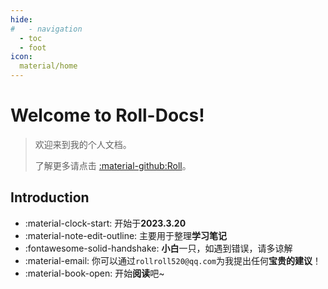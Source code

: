 ```yaml
---
hide:
#   - navigation
  - toc
  - foot
icon:
  material/home
--- 
```

<!-- 以上用于隐藏左侧导航栏和右侧导航栏 -->

# Welcome to **Roll-Docs**!

> 欢迎来到我的个人文档。
>
> 了解更多请点击 [:material-github:Roll](https://github.com/RollRoll520)。

## Introduction

* :material-clock-start:  开始于**2023.3.20**
* :material-note-edit-outline:  主要用于整理**学习笔记**
* :fontawesome-solid-handshake: **小白**一只，如遇到错误，请多谅解
* :material-email:  你可以通过`rollroll520@qq.com`为我提出任何**宝贵的建议**！
* :material-book-open:  开始**阅读**吧~
